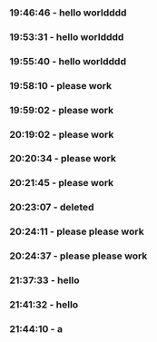 
### 19:46:46 - hello worldddd

### 19:53:31 - hello worldddd

### 19:55:40 - hello worldddd

### 19:58:10 - please work

### 19:59:02 - please work

### 20:19:02 - please work

### 20:20:34 - please work

### 20:21:45 - please work

### 20:23:07 - deleted

### 20:24:11 - please please work

### 20:24:37 - please please work

### 21:37:33 - hello

### 21:41:32 - hello

### 21:44:10 - a

